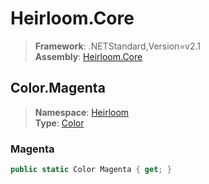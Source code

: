 # Heirloom.Core

> **Framework**: .NETStandard,Version=v2.1  
> **Assembly**: [Heirloom.Core][0]  

## Color.Magenta

> **Namespace**: [Heirloom][0]  
> **Type**: [Color][1]  

### Magenta

```cs
public static Color Magenta { get; }
```

[0]: ../../../Heirloom.Core.md
[1]: ../Color.md
